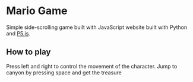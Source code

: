 # Mario Game

Simple side-scrolling game built with JavaScript website built with Python and [P5.js](https://p5js.org/).

## How to play

Press left and right to control the movement of the character.
Jump to canyon by pressing space and get the treasure